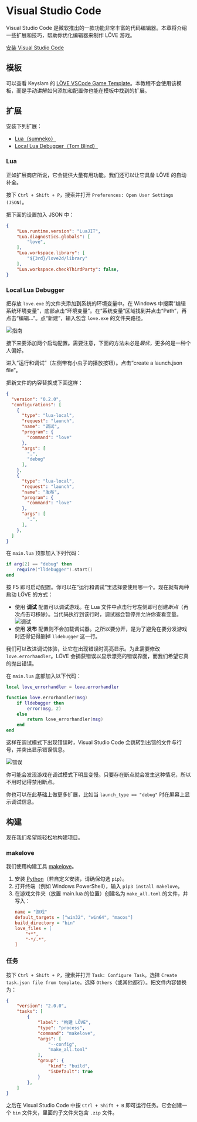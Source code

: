# Visual Studio Code

Visual Studio Code 是微软推出的一款功能非常丰富的代码编辑器。本章将介绍一些扩展和技巧，帮助你优化编辑器来制作 LÖVE 游戏。

[安装 Visual Studio Code](https://code.visualstudio.com/)

## 模板

可以查看 Keyslam 的 [LÖVE VSCode Game Template](https://github.com/Keyslam/LOVE-VSCode-Game-Template)。本教程不会使用该模板，而是手动讲解如何添加和配置你也能在模板中找到的扩展。

## 扩展

安装下列扩展：

- [Lua（sumneko）](https://marketplace.visualstudio.com/items?itemName=sumneko.lua)
- [Local Lua Debugger（Tom Blind）](https://marketplace.visualstudio.com/items?itemName=tomblind.local-lua-debugger-vscode)

### Lua

正如扩展商店所说，它会提供大量有用功能。我们还可以让它具备 LÖVE 的自动补全。

按下 `Ctrl + Shift + P`，搜索并打开 `Preferences: Open User Settings (JSON)`。

把下面的设置加入 JSON 中：

```json
{
    "Lua.runtime.version": "LuaJIT",
    "Lua.diagnostics.globals": [
        "love",
    ],
    "Lua.workspace.library": [
        "${3rd}/love2d/library"
    ],
    "Lua.workspace.checkThirdParty": false,
}
```

### Local Lua Debugger

把存放 `love.exe` 的文件夹添加到系统的环境变量中。在 Windows 中搜索“编辑系统环境变量”，底部点击“环境变量”。在“系统变量”区域找到并点击“Path”，再点击“编辑…”。点“新建”，输入包含 `love.exe` 的文件夹路径。

![指南](/images/book/bonus/vscode/lovepath.gif)

接下来要添加两个启动配置。需要注意，下面的方法未必是*最优*，更多的是一种个人偏好。

进入“运行和调试”（左侧带有小虫子的播放按钮）。点击“create a launch.json file”。

把新文件的内容替换成下面这样：

```json
{
  "version": "0.2.0",
  "configurations": [
    {
      "type": "lua-local",
      "request": "launch",
      "name": "调试",
      "program": {
        "command": "love"
      },
      "args": [
        ".",
        "debug"
      ],
    },
    {
      "type": "lua-local",
      "request": "launch",
      "name": "发布",
      "program": {
        "command": "love"
      },
      "args": [
        ".",
      ],
    },
  ]
}
```

在 `main.lua` 顶部加入下列代码：

```lua
if arg[2] == "debug" then
    require("lldebugger").start()
end
```

按 F5 即可启动配置。你可以在“运行和调试”里选择要使用哪一个。现在就有两种启动 LÖVE 的方式：

- 使用 **调试** 配置可以调试游戏。在 Lua 文件中点击行号左侧即可创建*断点*（再次点击可移除）。当代码执行到该行时，调试器会暂停并允许你查看变量。![调试](/images/book/bonus/vscode/debugging.png)
- 使用 **发布** 配置则不会加载调试器。之所以要分开，是为了避免在要分发游戏时还得记得删掉 `lldebugger` 这一行。

我们可以改进调试体验，让它在出现错误时高亮显示。为此需要修改 `love.errorhandler`。LÖVE 会捕获错误以显示漂亮的错误界面，而我们希望它真的抛出错误。

在 `main.lua` 底部加入以下代码：

```lua
local love_errorhandler = love.errorhandler

function love.errorhandler(msg)
    if lldebugger then
        error(msg, 2)
    else
        return love_errorhandler(msg)
    end
end
```

这样在调试模式下出现错误时，Visual Studio Code 会跳转到出错的文件与行号，并突出显示错误信息。

![错误](/images/book/bonus/vscode/error.png)

你可能会发现游戏在调试模式下明显变慢。只要存在断点就会发生这种情况，所以不用时记得禁用断点。

你也可以在此基础上做更多扩展，比如当 `launch_type == "debug"` 时在屏幕上显示调试信息。

## 构建

现在我们希望能轻松地构建项目。

### makelove

我们使用构建工具 [makelove](https://github.com/pfirsich/makelove/)。

1. 安装 [Python](https://www.python.org/downloads/)（若自定义安装，请确保勾选 `pip`）。
2. 打开终端（例如 Windows PowerShell），输入 `pip3 install makelove`。
3. 在游戏文件夹（放置 main.lua 的位置）创建名为 `make_all.toml` 的文件，并写入：
   ```ini
   name = "游戏"
   default_targets = ["win32", "win64", "macos"]
   build_directory = "bin"
   love_files = [
       "+*",
       "-*/.*",
   ]
   ```

### 任务

按下 `Ctrl + Shift + P`，搜索并打开 `Task: Configure Task`。选择 `Create task.json file from template`。选择 `Others`（或其他都行）。把文件内容替换为：

```json
{
    "version": "2.0.0",
    "tasks": [
        {
            "label": "构建 LÖVE",
            "type": "process",
            "command": "makelove",
            "args": [
                "--config",
                "make_all.toml"
            ],
            "group": {
                "kind": "build",
                "isDefault": true
            }
        },
    ]
}
```

之后在 Visual Studio Code 中按 `Ctrl + Shift + B` 即可运行任务。它会创建一个 `bin` 文件夹，里面的子文件夹包含 `.zip` 文件。
